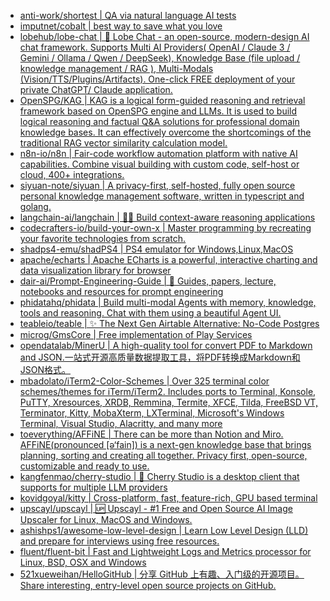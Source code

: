 + [anti-work/shortest | QA via natural language AI tests](https://github.com//anti-work/shortest)
+ [imputnet/cobalt | best way to save what you love](https://github.com//imputnet/cobalt)
+ [lobehub/lobe-chat | 🤯 Lobe Chat - an open-source, modern-design AI chat framework. Supports Multi AI Providers( OpenAI / Claude 3 / Gemini / Ollama / Qwen / DeepSeek), Knowledge Base (file upload / knowledge management / RAG ), Multi-Modals (Vision/TTS/Plugins/Artifacts). One-click FREE deployment of your private ChatGPT/ Claude application.](https://github.com//lobehub/lobe-chat)
+ [OpenSPG/KAG | KAG is a logical form-guided reasoning and retrieval framework based on OpenSPG engine and LLMs. It is used to build logical reasoning and factual Q&A solutions for professional domain knowledge bases. It can effectively overcome the shortcomings of the traditional RAG vector similarity calculation model.](https://github.com//OpenSPG/KAG)
+ [n8n-io/n8n | Fair-code workflow automation platform with native AI capabilities. Combine visual building with custom code, self-host or cloud, 400+ integrations.](https://github.com//n8n-io/n8n)
+ [siyuan-note/siyuan | A privacy-first, self-hosted, fully open source personal knowledge management software, written in typescript and golang.](https://github.com//siyuan-note/siyuan)
+ [langchain-ai/langchain | 🦜🔗 Build context-aware reasoning applications](https://github.com//langchain-ai/langchain)
+ [codecrafters-io/build-your-own-x | Master programming by recreating your favorite technologies from scratch.](https://github.com//codecrafters-io/build-your-own-x)
+ [shadps4-emu/shadPS4 | PS4 emulator for Windows,Linux,MacOS](https://github.com//shadps4-emu/shadPS4)
+ [apache/echarts | Apache ECharts is a powerful, interactive charting and data visualization library for browser](https://github.com//apache/echarts)
+ [dair-ai/Prompt-Engineering-Guide | 🐙 Guides, papers, lecture, notebooks and resources for prompt engineering](https://github.com//dair-ai/Prompt-Engineering-Guide)
+ [phidatahq/phidata | Build multi-modal Agents with memory, knowledge, tools and reasoning. Chat with them using a beautiful Agent UI.](https://github.com//phidatahq/phidata)
+ [teableio/teable | ✨ The Next Gen Airtable Alternative: No-Code Postgres](https://github.com//teableio/teable)
+ [microg/GmsCore | Free implementation of Play Services](https://github.com//microg/GmsCore)
+ [opendatalab/MinerU | A high-quality tool for convert PDF to Markdown and JSON.一站式开源高质量数据提取工具，将PDF转换成Markdown和JSON格式。](https://github.com//opendatalab/MinerU)
+ [mbadolato/iTerm2-Color-Schemes | Over 325 terminal color schemes/themes for iTerm/iTerm2. Includes ports to Terminal, Konsole, PuTTY, Xresources, XRDB, Remmina, Termite, XFCE, Tilda, FreeBSD VT, Terminator, Kitty, MobaXterm, LXTerminal, Microsoft's Windows Terminal, Visual Studio, Alacritty, and many more](https://github.com//mbadolato/iTerm2-Color-Schemes)
+ [toeverything/AFFiNE | There can be more than Notion and Miro. AFFiNE(pronounced [ə‘fain]) is a next-gen knowledge base that brings planning, sorting and creating all together. Privacy first, open-source, customizable and ready to use.](https://github.com//toeverything/AFFiNE)
+ [kangfenmao/cherry-studio | 🍒 Cherry Studio is a desktop client that supports for multiple LLM providers](https://github.com//kangfenmao/cherry-studio)
+ [kovidgoyal/kitty | Cross-platform, fast, feature-rich, GPU based terminal](https://github.com//kovidgoyal/kitty)
+ [upscayl/upscayl | 🆙 Upscayl - #1 Free and Open Source AI Image Upscaler for Linux, MacOS and Windows.](https://github.com//upscayl/upscayl)
+ [ashishps1/awesome-low-level-design | Learn Low Level Design (LLD) and prepare for interviews using free resources.](https://github.com//ashishps1/awesome-low-level-design)
+ [fluent/fluent-bit | Fast and Lightweight Logs and Metrics processor for Linux, BSD, OSX and Windows](https://github.com//fluent/fluent-bit)
+ [521xueweihan/HelloGitHub | 分享 GitHub 上有趣、入门级的开源项目。Share interesting, entry-level open source projects on GitHub.](https://github.com//521xueweihan/HelloGitHub)
